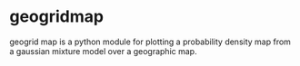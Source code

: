 # geogridmap
geogrid map is a python module for plotting a probability density map from a gaussian mixture model over a geographic map.
